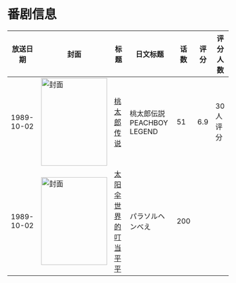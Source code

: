 # 番剧信息

|放送日期|封面|标题|日文标题|话数|评分|评分人数|
|---|---|---|---|---|---|---|
|1989-10-02|<img src="//lain.bgm.tv/pic/cover/c/c1/89/48687_Ot7D2.jpg" alt="封面" style="width:150px;height:200px;object-fit:cover;">|[桃太郎传说](https://bangumi.tv/subject/48687)|桃太郎伝説 PEACHBOY LEGEND|51|6.9|30人评分|
|1989-10-02|<img src="//lain.bgm.tv/pic/cover/c/0c/2b/220024_h9u6k.jpg" alt="封面" style="width:150px;height:200px;object-fit:cover;">|[太阳伞世界的叮当平平](https://bangumi.tv/subject/220024)|パラソルヘンべえ|200|||
